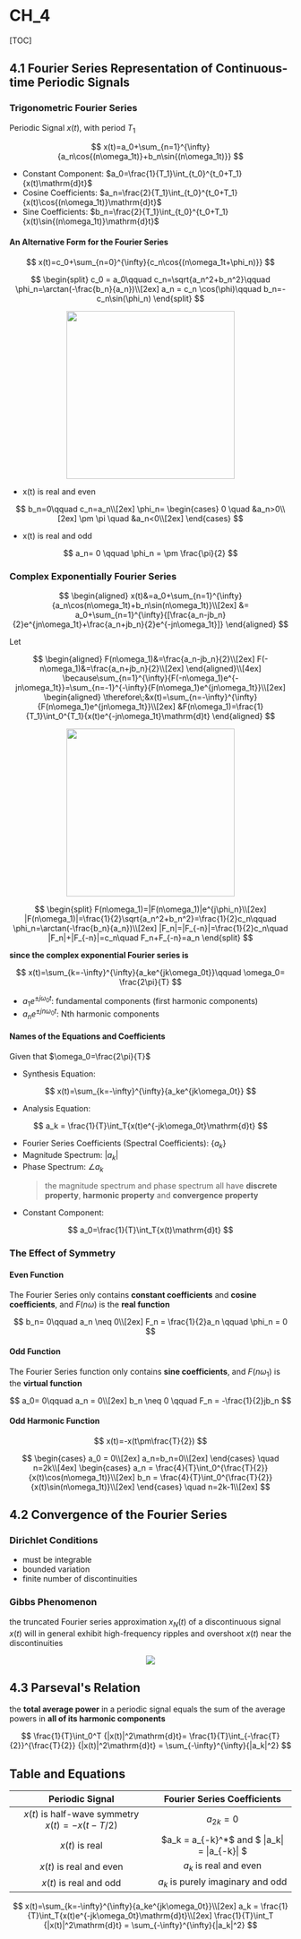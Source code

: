 # CH_4

[TOC]

## 4.1 Fourier Series Representation of Continuous-time Periodic Signals

### Trigonometric Fourier Series

Periodic Signal $x(t)$, with period $T_1$

$$
x(t)=a_0+\sum_{n=1}^{\infty}{a_n\cos{(n\omega_1t)}+b_n\sin{(n\omega_1t)}}
$$

- Constant Component: $a_0=\frac{1}{T_1}\int_{t_0}^{t_0+T_1}{x(t)\mathrm{d}t}$
- Cosine Coefficients: $a_n=\frac{2}{T_1}\int_{t_0}^{t_0+T_1}{x(t)\cos{(n\omega_1t)}\mathrm{d}t}$
- Sine Coefficients: $b_n=\frac{2}{T_1}\int_{t_0}^{t_0+T_1}{x(t)\sin{(n\omega_1t)}\mathrm{d}t}$

#### An Alternative Form for the Fourier Series

$$
x(t)=c_0+\sum_{n=0}^{\infty}{c_n\cos{(n\omega_1t+\phi_n)}}
$$

$$
\begin{split}
    c_0 = a_0\qquad c_n=\sqrt{a_n^2+b_n^2}\qquad \phi_n=\arctan(-\frac{b_n}{a_n})\\[2ex]
    a_n = c_n \cos(\phi)\qquad b_n=-c_n\sin(\phi_n)
\end{split}
$$

<div align=center><img height = 300 src = "./assets/Ch_4_figure_1.png"></div>

- x(t) is real and even

$$
b_n=0\qquad c_n=a_n\\[2ex]
\phi_n=
\begin{cases}
    0 \quad &a_n>0\\[2ex]
    \pm \pi \quad &a_n<0\\[2ex]
\end{cases}
$$

- x(t) is real and odd

$$
a_n= 0 \qquad \phi_n = \pm \frac{\pi}{2}
$$

### Complex Exponentially Fourier Series

$$
\begin{aligned}
x(t)&=a_0+\sum_{n=1}^{\infty}{a_n\cos(n\omega_1t)+b_n\sin(n\omega_1t)}\\[2ex]
    &= a_0+\sum_{n=1}^{\infty}{[\frac{a_n-jb_n}{2}e^{jn\omega_1t}+\frac{a_n+jb_n}{2}e^{-jn\omega_1t}]}
\end{aligned}
$$

Let

$$
\begin{aligned}
    F(n\omega_1)&=\frac{a_n-jb_n}{2}\\[2ex]
    F(-n\omega_1)&=\frac{a_n+jb_n}{2}\\[2ex]
\end{aligned}\\[4ex]
\because\sum_{n=1}^{\infty}{F(-n\omega_1)e^{-jn\omega_1t}}=\sum_{n=-1}^{-\infty}{F(n\omega_1)e^{jn\omega_1t}}\\[2ex]
\begin{aligned}
    \therefore\;&x(t)=\sum_{n=-\infty}^{\infty}{F(n\omega_1)e^{jn\omega_1t}}\\[2ex]
    &F(n\omega_1)=\frac{1}{T_1}\int_0^{T_1}{x(t)e^{-jn\omega_1t}\mathrm{d}t}
\end{aligned}
$$

<div align=center><img height = 300 src = "./assets/Ch_4_figure_2.png"></div>

$$
\begin{split}
    F(n\omega_1)=|F(n\omega_1)|e^{j\phi_n}\\[2ex]
    |F(n\omega_1)|=\frac{1}{2}\sqrt{a_n^2+b_n^2}=\frac{1}{2}c_n\qquad \phi_n=\arctan(-\frac{b_n}{a_n})\\[2ex]
    |F_n|=|F_{-n}|=\frac{1}{2}c_n\quad |F_n|+|F_{-n}|=c_n\quad F_n+F_{-n}=a_n
\end{split}
$$

**since the complex exponential Fourier series is**

$$
x(t)=\sum_{k=-\infty}^{\infty}{a_ke^{jk\omega_0t}}\qquad \omega_0= \frac{2\pi}{T}
$$

- $a_1e^{\pm j\omega_0t}$: fundamental components (first harmonic components)
- $a_ne^{\pm jn\omega_0t}$: Nth harmonic components

#### Names of the Equations and Coefficients

Given that $\omega_0=\frac{2\pi}{T}$

- Synthesis Equation:

$$
x(t)=\sum_{k=-\infty}^{\infty}{a_ke^{jk\omega_0t}}
$$

- Analysis Equation:

$$
    a_k = \frac{1}{T}\int_T{x(t)e^{-jk\omega_0t}\mathrm{d}t}
$$

- Fourier Series Coefficients (Spectral Coefficients): $\{a_k\}$
- Magnitude Spectrum: $|a_k|$
- Phase Spectrum: $\angle{a_k}$
  > the magnitude spectrum and phase spectrum all have **discrete property**, **harmonic property** and **convergence property**
- Constant Component:

$$
a_0=\frac{1}{T}\int_T{x(t)\mathrm{d}t}
$$

### The Effect of Symmetry

#### Even Function

The Fourier Series only contains **constant coefficients** and **cosine coefficients**, and $F(n\omega)$ is the **real function**

$$
b_n= 0\qquad a_n \neq 0\\[2ex]
F_n = \frac{1}{2}a_n \qquad \phi_n = 0
$$

#### Odd Function

The Fourier Series function only contains **sine coefficients**, and $F(n\omega_1)$ is the **virtual function**

$$
a_0= 0\qquad a_n = 0\\[2ex]
b_n \neq 0 \qquad F_n = -\frac{1}{2}jb_n
$$

#### Odd Harmonic Function

$$
x(t)=-x(t\pm\frac{T}{2})
$$

$$
\begin{cases}
    a_0 = 0\\[2ex]
    a_n=b_n=0\\[2ex]
\end{cases}
\quad n=2k\\[4ex]
\begin{cases}
    a_n = \frac{4}{T}\int_0^{\frac{T}{2}}{x(t)\cos(n\omega_1t)}\\[2ex]
    b_n = \frac{4}{T}\int_0^{\frac{T}{2}}{x(t)\sin(n\omega_1t)}\\[2ex]
\end{cases}
\quad n=2k-1\\[2ex]
$$

## 4.2 Convergence of the Fourier Series

### Dirichlet Conditions

- must be integrable
- bounded variation
- finite number of discontinuities

### Gibbs Phenomenon

the truncated Fourier series approximation $x_N(t)$ of a discontinuous signal $x(t)$ will in general exhibit high-frequency ripples and overshoot $x(t)$ near the discontinuities

<div align = center><img src = "./assets/Ch_4_figure_3.png"></div>

## 4.3 Parseval's Relation

the **total average power** in a periodic signal equals the sum of the average powers in **all of its harmonic components**

$$
\frac{1}{T}\int_0^T {|x(t)|^2\mathrm{d}t}= \frac{1}{T}\int_{-\frac{T}{2}}^{\frac{T}{2}} {|x(t)|^2\mathrm{d}t} = \sum_{-\infty}^{\infty}{|a_k|^2}
$$

## Table and Equations

|     Periodic Signal     |            Fourier Series Coefficients             |
| :---------------------: | :------------------------------------------------: |
|$x(t)$ is half-wave symmetry $x(t)=-x(t-T/2)$ | $a_{2k}  = 0$|
|     $x(t)$ is real      | \$a_k = a\_{-k}^\*\$ and $ \|a_k\| = \|a_{-k}\| $ |
| $x(t)$ is real and even |               $a_k$ is real and even               |
| $x(t)$ is real and odd  |         $a_k$ is purely imaginary and odd          |

$$
x(t)=\sum_{k=-\infty}^{\infty}{a_ke^{jk\omega_0t}}\\[2ex]
a_k = \frac{1}{T}\int_T{x(t)e^{-jk\omega_0t}\mathrm{d}t}\\[2ex]
\frac{1}{T}\int_T {|x(t)|^2\mathrm{d}t} = \sum_{-\infty}^{\infty}{|a_k|^2}
$$